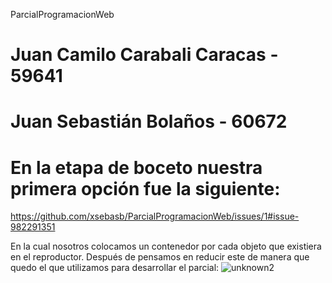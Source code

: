  ParcialProgramacionWeb
# Juan Camilo Carabali Caracas - 59641
# Juan Sebastián Bolaños - 60672

# En la etapa de boceto nuestra primera opción fue la siguiente:
https://github.com/xsebasb/ParcialProgramacionWeb/issues/1#issue-982291351

En la cual nosotros colocamos un contenedor por cada objeto que existiera en el reproductor.
Después de pensamos en reducir este de manera que quedo el que utilizamos para desarrollar el parcial:
![unknown2](https://user-images.githubusercontent.com/61366649/131274553-3fa26bb9-940c-4597-a453-44b890cb9df9.png)


